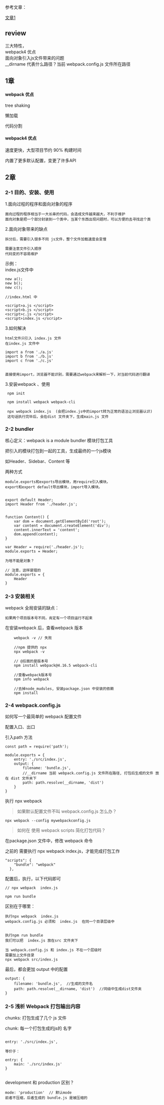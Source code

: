参考文章：

[文章1](https://blog.csdn.net/zzz1048506792/article/details/102790247)



## review

三大特性，   
webpack4 优点  
面向对象引入js文件带来的问题   
__dirname 代表什么路径？当前 webpack.config.js 文件所在路径


## 1章

#### webpack 优点

tree shaking

懒加载

代码分割


#### webpack4 优点

速度更快，大型项目节约 90% 构建时间

内置了更多默认配置，变更了许多API 


## 2章

### 2-1 目的、安装、使用
1.面向过程的程序和面向对象的程序
	
	
	面向过程的程序相当于一大长串的代码，会造成文件越来越大，不利于维护
	面向对象是把一个部分封装到一个类中，当某个东西出现问题时，可以方便的去寻找这个类


2.面向对象带来的缺点
	
	拆分后，需要引入很多不同 js文件，整个文件加载速度会变慢
		
	需要注意文件引入顺序
	代码变的不容易维护

示例：  
	index.js文件中
	
	new a();
	new b();
	new c();
	
	//index.html 中
	
	<script>a.js </script>
	<script>b.js </script>
	<script>c.js </script>
	<script>index.js </script>


3.如何解决

	html文件只引入 index.js 文件
	在index.js 文件中
	
	import a from './a.js'
	import b from './b.js'
	import c from './c.js'
	
	
	直接使用import，浏览器不能识别，需要通过webpack来解析一下，对当前代码进行翻译
	 

3.安装webpack 、使用

     npm init

     npm install webpack webpack-cli

	 npx webpack index.js  (会把index.js中的import转为正常的语法让浏览器认识) 
	 这句话执行完毕后，会在dist 文件夹下，生成main.js 文件

### 2-2 bundler 



核心定义：webpack is a module bundler 模块打包工具

把引入的模块打包到一起的工具，生成最终的一个js模块

如Header、Sidebar、Content 等


两种方式

```
module.exports和exports导出模块，用require引入模块。
export和export default导出模块，import导入模块。


export default Header;
import Header from './header.js';


function Content() {
	var dom = document.getElementById('root');
	var content = document.createElement('div');
	content.innerText = 'content';
	dom.append(content);
}

var Header = require('./header.js');
module.exports = Header;

为啥不能是对象？

// 注意，这样是错的
module.exports = {
	Header
}

```


### 2-3  安装相关
webpack 全局安装的缺点：
	
	如果两个项目版本号不同，肯定有一个项目运行不起来
	

在安装webpack 后，查看webpack 版本

```
	webpack -v // 失败
	
	//npm 提供的 npx
	npx webpack -v
	
	// @后面的是版本号
	npm install webpack@4.16.5 webpack-cli
	
	//查看webpack版本号
	npm info webpack
	
	//去掉node_mudules, 安装package.json 中安装的依赖
	npm install 

```

### 2-4 webpack.config.js


如何写一个最简单的 webpack 配置文件

配置入口、出口

引入path 方法

```
const path = require('path');

module.exports = {
	entry: './src/index.js',
	output: {
		filename: 'bundle.js',
		//__dirname 当前 webpack.config.js 文件所在路径, 打包后生成的文件 放在 dist 文件夹下
		path: path.resolve(__dirname, 'dist')
	}
}
```

执行 npx webpack


> 如果默认配置文件不叫 webpack.config.js 怎么办？

```
npx webpack --config mywebpackconfig.js

```


> 如何在 使用 webpack scripts 简化打包代码？

 在package.json 文件中，修改 webpack 命令
 
 之前的 需要执行 npx webpack  index.js，才能完成打包工作

```
"scripts": {
    "bundle": "webpack"
  },
```

配置后，执行，以下代码即可

```
// npx webpack  index.js

npm run bundle 

```

区别在于哪里：

	执行npx webpack  index.js 
	webpack.config.js 必须和  index.js  在同一个目录层级中
	
	
	执行npm run bundle 
	我们可以把  index.js 放在src 文件夹下
	
	当 webpack.config.js 和 index.js 不在一个层级时
	需要加上文件目录
	npx webpack src/index.js


最后，都会更加 output 中的配置

```
output: {
	filename: 'bundle.js',  //生成的文件名
	path: path.resolve(__dirname, 'dist')  //同级中生成dist文件夹
}
```



### 2-5 浅析 Webpack 打包输出内容

chunks: 打包生成了几个 js 文件

chunk: 每一个打包生成的js的 名字


```

entry: './src/index.js',

等价于：

entry: {
	main: './src/index.js'
}


```
development 和 production 区别？


	mode: 'production'  // 默认mode
	前者不压缩，后者生成的 bundle.js 是被压缩的


